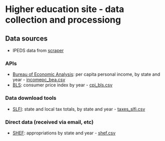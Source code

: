 # Higher education site - data collection and processiong

## Data sources
* IPEDS data from [scraper](https://github.com/UrbanInstitute/ipeds-scraper)

### APIs
* [Bureau of Economic Analysis](scripts/bea.R): per capita personal income, by state and year - [incomepc_bea.csv](data/incomepc_bea.csv)
* [BLS](scripts/bls.R): consumer price index by year - [cpi_bls.csv](data/cpi_bls.csv)

### Data download tools
* [SLFI](scripts/slfi.R): state and local tax totals, by state and year - [taxes_slfi.csv](data/taxes_slfi.csv)

### Direct data (received via email, etc)
* [SHEF](scripts/shef.R): appropriations by state and year - [shef.csv](data/shef.csv)


